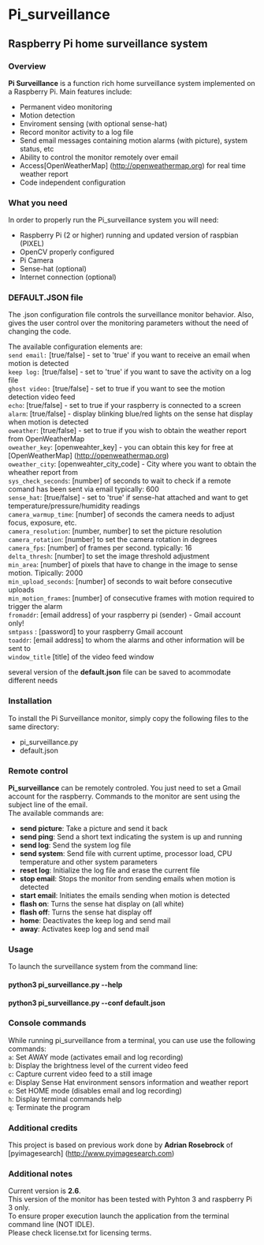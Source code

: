 # Pi_surveillance
## Raspberry Pi home surveillance system

### Overview
**Pi Surveillance** is a function rich home surveillance system implemented on a Raspberry Pi. Main features include:  
* Permanent video monitoring  
* Motion detection  
* Enviroment sensing (with optional sense-hat)  
* Record monitor activity to a log file  
* Send email messages containing motion alarms (with picture), system status, etc  
* Ability to control the monitor remotely over email  
* Access[OpenWeatherMap] (http://openweathermap.org)  for real time weather report  
* Code independent configuration  

### What you need
In order to properly run the Pi_surveillance system you will need:  
* Raspberry Pi (2 or higher) running and updated version of raspbian (PIXEL)  
* OpenCV properly configured   
* Pi Camera  
* Sense-hat (optional)  
* Internet connection (optional)  

### DEFAULT.JSON file
The .json configuration file controls the surveillance monitor behavior. Also, gives the user control over the monitoring parameters without the need of changing the code. 

The available configuration elements are:    
`send email:` [true/false] - set to 'true' if you want to receive an email when motion is detected  
`keep log:` [true/false] - set to 'true' if you want to save the activity on a log file  
`ghost video:` [true/false] - set to true if you want to see the motion detection video feed  
`echo`: [true/false] - set to true if your raspberry is connected to a screen  
`alarm`: [true/false] - display blinking blue/red lights on the sense hat display when motion is detected  
`oweather`: [true/false] - set to true if you wish to obtain the weather report from OpenWeatherMap  
`oweather_key`: [openweahter_key] - you can obtain this key for free at [OpenWeatherMap] (http://openweathermap.org)  
`oweather_city`: [openweahter_city_code] - City where you want to obtain the wheather report from  
`sys_check_seconds`: [number] of seconds to wait to check if a remote comand has been sent via email typically: 600  
`sense_hat`: [true/false] -  set to 'true' if sense-hat attached and want to get temperature/pressure/humidity readings  
`camera_warmup_time`: [number] of seconds the camera needs to adjust focus, exposure, etc.  
`camera_resolution`: [number, number] to set the picture resolution  
`camera_rotation`: [number] to set the camera rotation in degrees   
`camera_fps`: [number] of frames per second. typically: 16  
`delta_thresh`: [number] to set the image threshold adjustment  
`min_area`: [number] of pixels that have to change in the image to sense motion. Tipically: 2000  
`min_upload_seconds`: [number] of seconds to wait before consecutive uploads  
`min_motion_frames`: [number] of consecutive frames with motion required to trigger the alarm  
`fromaddr`: [email address] of your raspberry pi (sender) - Gmail account only!  
`smtpass` : [password] to your raspberry Gmail account  
`toaddr`: [email address] to whom the alarms and other information will be sent to  
`window_title` [title] of the video feed window  

several version of the **default.json** file can be saved to acommodate different needs  

### Installation
To install the Pi Surveillance monitor, simply copy the following files to the same directory:
* pi_surveillance.py  
* default.json  

### Remote control 
**Pi_surveillance** can be remotely controled. You just need to set a Gmail account for the raspberry. Commands to the monitor are sent using the subject line of the email.  
The available commands are:  
* **send picture**: Take a picture and send it back  
* **send ping**: Send a short text indicating the system is up and running  
* **send log**: Send the system log file  
* **send system**: Send file with current uptime, processor load, CPU temperature and other system parameters    
* **reset log**: Initialize the log file and erase the current file  
* **stop email**: Stops the monitor from sending emails when motion is detected  
* **start email**: Initiates the emails sending when motion is detected  
* **flash on**: Turns the sense hat display on (all white)  
* **flash off**: Turns the sense hat display off  
* **home**: Deactivates the keep log and send mail  
* **away**: Activates keep log and send mail  

### Usage
To launch the surveillance system from the command line:

#### python3 pi_surveillance.py --help
#### python3 pi_surveillance.py --conf default.json  

### Console commands
While running pi_surveillance from a terminal, you can use use the following commands:  
`a`: Set AWAY mode (activates email and log recording)  
`b`: Display the brightness level of the current video feed   
`c`: Capture current video feed to a still image  
`e`: Display Sense Hat environment sensors information and weather report  
`o`: Set HOME mode (disables email and log recording)  
`h`: Display terminal commands help  
`q`: Terminate the program  

### Additional credits
This project is based on previous work done by **Adrian Rosebrock** of [pyimagesearch] (http://www.pyimagesearch.com)

### Additional notes
Current version is **2.6**.  
This version of the monitor has been tested with Pyhton 3  and raspberry Pi 3 only.  
To ensure proper execution launch the application from the terminal command line (NOT IDLE).  
Please check license.txt for licensing terms.  
